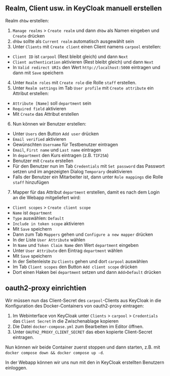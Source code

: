 ## Realm, Client usw. in KeyCloak manuell erstellen

Realm `dhbw` erstellen:
1. `Manage realms` > `Create realm` und dann `dhbw` als Namen eingeben und `Create` drücken
2. `dhbw` sollte als `Current realm` automatisch ausgewählt sein
3. Unter `Clients` mit `Create client` einen Client namens `carpool` erstellen:
  - `Client ID` ist `carpool` (Rest bleibt gleich) und dann `Next`
  - `Client authentication` aktivieren (Rest bleibt gleich) und dann `Next`
  - In `Valid redirect URIs` den Wert `http://localhost:5000` eintragen und dann mit `Save` speichern
4. Unter `Realm roles` mit `Create role` die Rolle `staff` erstellen.
5. Unter `Realm settings` im Tab `User profile` mit `Create attribute` ein Attribut erstellen:
  - `Attribute [Name]` soll `department` sein
  - `Required field` aktivieren
  - Mit `Create` das Attribut erstellen   
6. Nun können wir Benutzer erstellen:
  - Unter `Users` den Button `Add user` drücken
  - `Email verified` aktivieren
  - Gewünschten `Username` für Testbenutzer eintragen
  - `Email`, `First name` und `Last name` eintragen
  - In `department` den Kurs eintragen (z.B. `TIF25A`)
  - Benutzer mit `Create` erstellen
  - Für den Benutzer nun im Tab `Credentials` mit `Set password` das Passwort setzen und im angezeigten Dialog `Temporary` deaktivieren
  - Falls der Benutzer ein Mitarbeiter ist, dann unter `Role mappings` die Rolle `staff` hinzufügen
7. Mapper für das Attribut `department` erstellen, damit es nach dem Login an die Webapp mitgeliefert wird:
  - `Client scopes` > `Create client scope`
  - `Name` ist `department`
  - `Type` auswählen: `Default`
  - `Include in token scope` aktivieren
  - Mit `Save` speichern
  - Dann zum Tab `Mappers` gehen und `Configure a new mapper` drücken
  - In der Liste `User Attribute` wählen
  - In `Name` und `Token Claim Name` den Wert `department` eingeben
  - Unter `User Attribute` den Eintrag `department` wählen 
  - Mit `Save` speichern
  - In der Seitenleiste zu `Clients` gehen und dort `carpool` auswählen
  - Im Tab `Client scopes` den Button `Add client scope` drücken
  - Dort einen Haken bei `department` setzen und dann `Add>Default` drücken

## oauth2-proxy einrichtien

Wir müssen nun das Client-Secret des `carpool`-Clients aus KeyCloak in die Konfiguration des Docker-Containers von oauth2-proxy eintragen:

1. Im Webinterface von KeyCloak unter `Clients` > `carpool` > `Credentials` das `Client Secret` in die Zwischenablage kopieren
2. Die Datei `docker-compose.yml` zum Bearbeiten im Editor öffnen.
3. Unter `OAUTH2_PROXY_CLIENT_SECRET` das eben kopierte Client-Secret eintragen.

Nun können wir beide Container zuerst stoppen und dann starten, z.B. mit `docker compose down && docker compose up -d`. 

In der Webapp können wir uns nun mit den in KeyCloak erstellten Benutzern einloggen.
